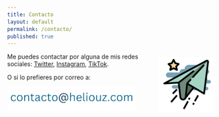 ```yaml
---
title: Contacto
layout: default
permalink: /contacto/
published: true
---
```

<img align="right" src="/assets/images/plane.png" width="25%" style="padding-right:5%; padding-bottom:50px; padding-top:10px"/>

Me puedes contactar por alguna de mis redes sociales: [Twitter](https://twitter.com/Heliouz__), [Instagram](https://www.instagram.com/heliouz_/), [TikTok](https://www.tiktok.com/@heliouz_).

O si lo prefieres por correo a:

<img align="left" src="/assets/images/correu.png" width="300"/>

<br>
